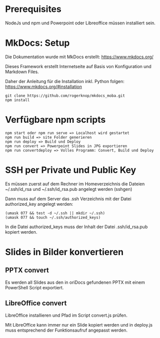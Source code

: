 # Prerequisites 
NodeJs und npm und Powerpoint oder Libreoffice müssen installiert sein.

# MkDocs: Setup
Die Dokumentation wurde mit MkDocs erstellt: https://www.mkdocs.org/

Dieses Framework erstellt Internetseite auf Basis von Konfiguration und Markdown Files.

Daher der Anleitung für die Installation inkl. Python folgen: https://www.mkdocs.org/#installation

```
git clone https://github.com/rogerknop/mkdocs_moba.git
npm install
```

# Verfügbare npm scripts

```
npm start oder npm run serve => Localhost wird gestartet
npm run build => site Folder generieren
npm run deploy => Build und Deploy
npm run convert => Powerpoint Slides in JPG exportieren
npm run convertdeploy => Volles Programm: Convert, Build und Deploy
```


# SSH per Private und Public Key

Es müssen zuerst auf dem Rechner im Homeverzeichnis die Dateien ~/.ssh/id_rsa und ~/.ssh/id_rsa.pub angelegt werden (sshgen)

Dann muss auf dem Server das .ssh Verzeichnis mit der Datei authorized_key angelegt werden:

```
(umask 077 && test -d ~/.ssh || mkdir ~/.ssh)
(umask 077 && touch ~/.ssh/authorized_keys)
```

In die Datei authorized_keys muss der Inhalt der Datei .ssh/id_rsa.pub kopiert werden.

# Slides in Bilder konvertieren
## PPTX convert

Es werden all Slides aus den in oriDocs gefundenen PPTX mit einem PowerShell Script exportiert.

## LibreOffice convert

LibreOffice installieren und Pfad im Script convert.js prüfen.

Mit LibreOffice kann immer nur ein Slide kopiert werden und in deploy.js muss entsprechend der Funktionsaufruf angepasst werden.